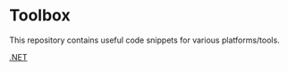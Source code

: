 # Toolbox

This repository contains useful code snippets for various platforms/tools.

[.NET](./dotnet/README.md)